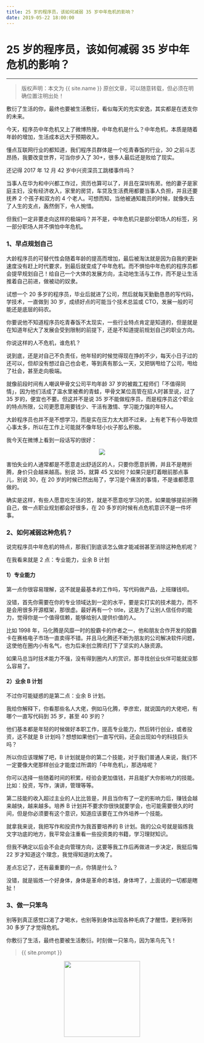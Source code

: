 ```yaml
---
title: 25 岁的程序员，该如何减弱 35 岁中年危机的影响？
date: 2019-05-22 18:00:00
---
```

# 25 岁的程序员，该如何减弱 35 岁中年危机的影响？
***
> 版权声明：本文为 {{ site.name }} 原创文章，可以随意转载，但必须在明确位置注明出处！

敷衍了生活的你，最终也要被生活敷衍，看似每天的充实安逸，其实都是在透支你的未来。

今天，程序员中年危机又上了微博热搜，中年危机是什么？中年危机，本质是随着年龄的增加，生活成本远大于预期收入。

懂点互联网行业的都知道，我们程序员群体是一个吃青春饭的行业，30 之前斗志昂扬，我要改变世界，可当你步入了 30+，很多人最后还是败给了现实。

还记得 2017 年 12 月 42 岁中兴资深员工跳楼事件吗？

当事人在华为和中兴都工作过，资历也算可以了，并且在深圳有房。他的妻子是家庭主妇，没有经济收入，家里的房贷，车贷及生活费用都要当事人负担，并且还要抚养 2 个孩子和双方的 4 个老人。可想而知，当他被通知裁员的时候，就像失去了人生的支点，轰然倒下，令人惋惜。

但我们一定非要走向这样的极端吗？并不是，中年危机只是部分职场人的标签，另一部分职场人并不惧怕中年危机。

### 1、早点规划自己
大龄程序员的可替代性会随着年龄的提高而增加，最后被淘汰就是因为自我的更新速度没有赶上时代要求，到最后就变成了中年危机。而不惧怕中年危机的程序员都会提早规划自己！给自己一个大体的发展方向，主动地生活与工作，而不是让生活推着自己前进，做被动的奴隶。

试想一个 20 多岁的程序员，毕业后就进了公司，然后就每天勤勤恳恳的写代码，学技术，一直做到 30 岁，成绩好点的可能当个技术总监或 CTO，发展一般的可能还是底层的码农。

你要说他不知道程序员吃青春饭不太现实，一些行业特点肯定是知道的，但是就是在知道年纪大了发展会受到限制的前提下，还是不知道提前规划自己的职业方向。

你说这样的人不危机，谁危机？

说到底，还是对自己不负责任，他年轻的时候觉得现在挣的不少，每天小日子过的还可以，但却没有想过自己也会老，等到真有那么一天，又把锅甩给了公司，甩给了社会，甚至走向极端。

就像前段时间有人嘲讽甲骨文公司平均年龄 37 岁的被裁工程师们「不值得同情」，因为他们活成了温水里被煮的青蛙，甲骨文某位高管在招人时甚至说，过了 35 岁的，便宜也不要。但这并不是说 35 岁不能做程序员，而是程序员这个职业的特点所限，公司更愿意用要钱少、干活有激情、学习能力强的年轻人。

大龄程序员也并不是不想学习，而是实在压力太大顾不过来，上有老下有小导致烦心事太多，所以在工作上可能就不像年轻小伙子那么积极。

我今天在微博上看到一段话写的很好：

<div  align="center">
<img src="{{ site.url }}/images/shijun.png"/>
</div>

害怕失业的人通常都是不愿意走出舒适区的人，只要你愿意折腾，并且不是瞎折腾，身价只会越来越高。别说 35，就算 45 又如何？如果只是盯着眼前那点事儿，别说 30，在 20 岁的时候已然出局了，学习是个痛苦的事情，不是谁都愿意做的。

确实是这样，有些人愿意吃生活的苦，就是不愿意吃学习的苦。如果能够提前折腾自己，做一点职业规划都会好很多，在 20 多岁的时候有点危机意识不是一件坏事。

### 2、如何减弱这种危机？

说完程序员中年危机的特点，那我们到底该怎么做才能减弱甚至消除这种危机呢？

在我看来就是 2 点：专业能力，业余 B 计划

#### 1）专业能力

第一点你很容易理解，这不就是最基本的工作吗，写代码做产品，上班赚钱呗。

没错，首先你需要在你的专业领域达到一定的水平，要是实打实的技术能力，而不是会用很多开源框架，那很虚。最好再有一个 title，这是为了让别人信任你的能力，觉得你是一个值得信赖，能够给别人提供价值的人。

比如 1998 年，马化腾是风靡一时的股霸卡的作者之一，他和朋友合作开发的股霸卡在赛格电子市场一直卖得不错。并且马化腾还不断为朋友的公司解决软件问题，这使他在圈内小有名气，也为后来创立腾讯打下了坚实的人脉资源。

如果马总当时技术能力不强，没有得到圈内人的赏识，那寻找创业伙伴可能就没那么容易了。

#### 2）业余 B 计划

不过你可能疑惑的是第二点：业余 B 计划。

我给你解释下，你看那些名人大佬，例如马化腾，李彦宏，就说国内的大佬吧，有哪个一直写代码到 35 岁，甚至 40 岁的？

他们基本都是年轻的时候做好本职工作，提高专业能力，然后转行创业，或者投资，这不就是 B 计划吗？想想如果他们一直写代码，还会出现如今的科技巨头吗？

所以你应该理解了吧，B 计划就是你的第二个技能，对于我们普通人来说，我们不一定要像大佬那样创业才能度过所谓的「中年危机」，那选啥呢？

你可以选择一些随着时间的积累，经验会更加值钱，并且能扩大你影响力的技能。比如：投资，写作，演讲，管理等等。

第二技能的收入超过主业的人比比皆是，并且当你有了一定的影响力后，赚钱会越来越快，越来越多。培养 B 计划并不要求你很快就要学会，也可能需要很久的时间，但是你必须要有这个意识，知道应该要在工作外培养一个技能。

就拿我来说，我把写作和投资作为我首要培养的 B 计划。我的公众号就是锻炼我文字功底的地方，我平常会注重看一些投资类的书籍，学习理财知识。

但我不确定以后会不会走向管理方向，这要等我工作后再做进一步决定，我挺后悔 22 岁才知道这个理念，我觉得知道的太晚了。

差点忘记了，还有最重要的一点，你猜是什么？

没错，就是锻炼一个好身体，身体是革命的本钱，身体垮了，上面说的一切都是瞎扯！

### 3、做一只笨鸟

别等到真正感觉口渴了才喝水，也别等到身体出现各种毛病了才醒悟，更别等到 30 多岁了才觉得危机。

你敷衍了生活，最终也要被生活敷衍。时刻做一只笨鸟，因为笨鸟先飞！

> {{ site.prompt }}

<div  align="center">
<img src="{{ site.url }}/images/wechart.jpg" width = "200" height = "200"/>
